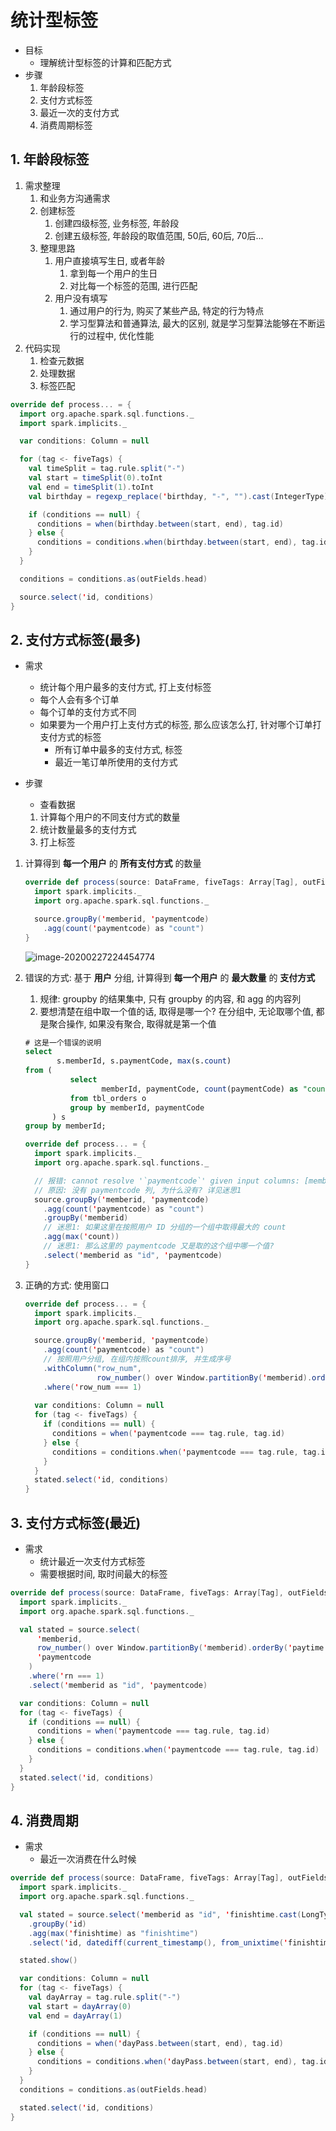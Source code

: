 # 统计型标签

* 目标
  * 理解统计型标签的计算和匹配方式
* 步骤
  1. 年龄段标签
  2. 支付方式标签
  3. 最近一次的支付方式
  4. 消费周期标签



## 1. 年龄段标签



1. 需求整理
   1. 和业务方沟通需求
   2. 创建标签
      1. 创建四级标签, 业务标签, 年龄段
      2. 创建五级标签, 年龄段的取值范围, 50后, 60后, 70后...
   3. 整理思路
      1. 用户直接填写生日, 或者年龄
         1. 拿到每一个用户的生日
         2. 对比每一个标签的范围, 进行匹配
      2. 用户没有填写
         1. 通过用户的行为, 购买了某些产品, 特定的行为特点
         2. 学习型算法和普通算法, 最大的区别, 就是学习型算法能够在不断运行的过程中, 优化性能
2. 代码实现
   1. 检查元数据
   2. 处理数据
   3. 标签匹配



```scala
override def process... = {
  import org.apache.spark.sql.functions._
  import spark.implicits._

  var conditions: Column = null

  for (tag <- fiveTags) {
    val timeSplit = tag.rule.split("-")
    val start = timeSplit(0).toInt
    val end = timeSplit(1).toInt
    val birthday = regexp_replace('birthday, "-", "").cast(IntegerType)

    if (conditions == null) {
      conditions = when(birthday.between(start, end), tag.id)
    } else {
      conditions = conditions.when(birthday.between(start, end), tag.id)
    }
  }

  conditions = conditions.as(outFields.head)

  source.select('id, conditions)
}
```





## 2. 支付方式标签(最多)



* 需求

  * 统计每个用户最多的支付方式, 打上支付标签
  * 每个人会有多个订单
  * 每个订单的支付方式不同
  * 如果要为一个用户打上支付方式的标签, 那么应该怎么打, 针对哪个订单打支付方式的标签
    * 所有订单中最多的支付方式, 标签
    * 最近一笔订单所使用的支付方式

* 步骤

  * 查看数据

  1. 计算每个用户的不同支付方式的数量
  2. 统计数量最多的支付方式
  3. 打上标签



1. 计算得到 **每一个用户** 的 **所有支付方式** 的数量

   ```scala
   override def process(source: DataFrame, fiveTags: Array[Tag], outFields: Array[String]): DataFrame = {
     import spark.implicits._
     import org.apache.spark.sql.functions._
   
     source.groupBy('memberid, 'paymentcode)
       .agg(count('paymentcode) as "count")
   }
   ```

   <img src="assets/image-20200227224454774.png" alt="image-20200227224454774"  />

2. 错误的方式: 基于 **用户** 分组, 计算得到 **每一个用户** 的 **最大数量** 的 **支付方式**

   1. 规律: groupby 的结果集中, 只有 groupby 的内容, 和 agg 的内容列
   2. 要想清楚在组中取一个值的话, 取得是哪一个? 在分组中, 无论取哪个值, 都是聚合操作, 如果没有聚合, 取得就是第一个值

   ```sql
   # 这是一个错误的说明
   select 
          s.memberId, s.paymentCode, max(s.count)
   from (
             select 
                    memberId, paymentCode, count(paymentCode) as "count"
             from tbl_orders o
             group by memberId, paymentCode
         ) s
   group by memberId;
   ```

   ```scala
   override def process... = {
     import spark.implicits._
     import org.apache.spark.sql.functions._
   
     // 报错: cannot resolve '`paymentcode`' given input columns: [memberid, max(count)]
     // 原因: 没有 paymentcode 列, 为什么没有? 详见迷思1
     source.groupBy('memberid, 'paymentcode)
       .agg(count('paymentcode) as "count")
       .groupBy('memberid)
       // 迷思1: 如果这里在按照用户 ID 分组的一个组中取得最大的 count
       .agg(max('count))
       // 迷思1: 那么这里的 paymentcode 又是取的这个组中哪一个值?
       .select('memberid as "id", 'paymentcode)
   }
   ```

3. 正确的方式: 使用窗口

   ```scala
   override def process... = {
     import spark.implicits._
     import org.apache.spark.sql.functions._
   
     source.groupBy('memberid, 'paymentcode)
       .agg(count('paymentcode) as "count")
       // 按照用户分组, 在组内按照count排序, 并生成序号
       .withColumn("row_num", 
                   row_number() over Window.partitionBy('memberid).orderBy('count desc))
       .where('row_num === 1)
       
     var conditions: Column = null
     for (tag <- fiveTags) {
       if (conditions == null) {
         conditions = when('paymentcode === tag.rule, tag.id)
       } else {
         conditions = conditions.when('paymentcode === tag.rule, tag.id)
       }
     }
     stated.select('id, conditions)
   }
   ```

   



## 3. 支付方式标签(最近)



* 需求
  * 统计最近一次支付方式标签
  * 需要根据时间, 取时间最大的标签



```scala
override def process(source: DataFrame, fiveTags: Array[Tag], outFields: Array[String]): DataFrame = {
  import spark.implicits._
  import org.apache.spark.sql.functions._

  val stated = source.select(
      'memberid,
      row_number() over Window.partitionBy('memberid).orderBy('paytime desc) as "rn",
      'paymentcode
    )
    .where('rn === 1)
    .select('memberid as "id", 'paymentcode)

  var conditions: Column = null
  for (tag <- fiveTags) {
    if (conditions == null) {
      conditions = when('paymentcode === tag.rule, tag.id)
    } else {
      conditions = conditions.when('paymentcode === tag.rule, tag.id)
    }
  }
  stated.select('id, conditions)
}
```



## 4. 消费周期



* 需求
  * 最近一次消费在什么时候



```scala
override def process(source: DataFrame, fiveTags: Array[Tag], outFields: Array[String]): DataFrame = {
  import spark.implicits._
  import org.apache.spark.sql.functions._

  val stated = source.select('memberid as "id", 'finishtime.cast(LongType) as "finishtime")
    .groupBy('id)
    .agg(max('finishtime) as "finishtime")
    .select('id, datediff(current_timestamp(), from_unixtime('finishtime)) as "dayPass")

  stated.show()

  var conditions: Column = null
  for (tag <- fiveTags) {
    val dayArray = tag.rule.split("-")
    val start = dayArray(0)
    val end = dayArray(1)

    if (conditions == null) {
      conditions = when('dayPass.between(start, end), tag.id)
    } else {
      conditions = conditions.when('dayPass.between(start, end), tag.id)
    }
  }
  conditions = conditions.as(outFields.head)

  stated.select('id, conditions)
}
```

